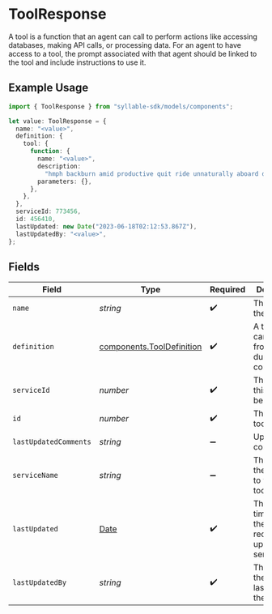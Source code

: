 # ToolResponse

A tool is a function that an agent can call to perform actions like accessing databases,
making API calls, or processing data. For an agent to have access to a tool, the prompt
associated with that agent should be linked to the tool and include instructions to use it.

## Example Usage

```typescript
import { ToolResponse } from "syllable-sdk/models/components";

let value: ToolResponse = {
  name: "<value>",
  definition: {
    tool: {
      function: {
        name: "<value>",
        description:
          "hmph backburn amid productive quit ride unnaturally aboard dead midst",
        parameters: {},
      },
    },
  },
  serviceId: 773456,
  id: 456410,
  lastUpdated: new Date("2023-06-18T02:12:53.867Z"),
  lastUpdatedBy: "<value>",
};
```

## Fields

| Field                                                                                         | Type                                                                                          | Required                                                                                      | Description                                                                                   |
| --------------------------------------------------------------------------------------------- | --------------------------------------------------------------------------------------------- | --------------------------------------------------------------------------------------------- | --------------------------------------------------------------------------------------------- |
| `name`                                                                                        | *string*                                                                                      | :heavy_check_mark:                                                                            | The name of the tool                                                                          |
| `definition`                                                                                  | [components.ToolDefinition](../../models/components/tooldefinition.md)                        | :heavy_check_mark:                                                                            | A tool that can be called from an LLM during the conversation.                                |
| `serviceId`                                                                                   | *number*                                                                                      | :heavy_check_mark:                                                                            | The service this tool belongs to                                                              |
| `id`                                                                                          | *number*                                                                                      | :heavy_check_mark:                                                                            | The ID of the tool                                                                            |
| `lastUpdatedComments`                                                                         | *string*                                                                                      | :heavy_minus_sign:                                                                            | Update comments                                                                               |
| `serviceName`                                                                                 | *string*                                                                                      | :heavy_minus_sign:                                                                            | The name of the service to which the tool belongs                                             |
| `lastUpdated`                                                                                 | [Date](https://developer.mozilla.org/en-US/docs/Web/JavaScript/Reference/Global_Objects/Date) | :heavy_check_mark:                                                                            | The timestamp of the most recent update to the service                                        |
| `lastUpdatedBy`                                                                               | *string*                                                                                      | :heavy_check_mark:                                                                            | The email of the user who last updated the tool                                               |